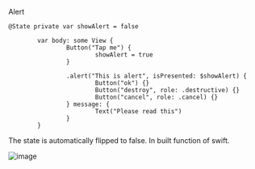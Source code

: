 Alert 

```
@State private var showAlert = false
        
        var body: some View {
                Button("Tap me") {
                        showAlert = true
                }
                
                .alert("This is alert", isPresented: $showAlert) {
                        Button("ok") {}
                        Button("destroy", role: .destructive) {}
                        Button("cancel", role: .cancel) {}
                } message: {
                        Text("Please read this")
                }
        }
```
The state is automatically flipped to false. In built function of swift. 

![image](https://github.com/nmolkeri/swiftui-snippets/assets/10701840/0e372ac9-9c1b-4e1b-8cd5-fc775d4b3c64)

